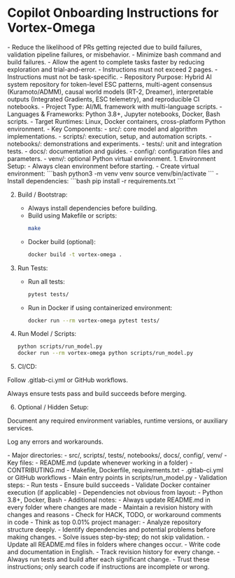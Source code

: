 # Copilot Onboarding Instructions for Vortex-Omega

<Goals>
- Reduce the likelihood of PRs getting rejected due to build failures, validation pipeline failures, or misbehavior.
- Minimize bash command and build failures.
- Allow the agent to complete tasks faster by reducing exploration and trial-and-error.
</Goals>

<Limitations>
- Instructions must not exceed 2 pages.
- Instructions must not be task-specific.
</Limitations>

<HighLevelDetails>
- Repository Purpose: Hybrid AI system repository for token-level ESC patterns, multi-agent consensus (Kuramoto/ADMM), causal world models (RT-2, Dreamer), interpretable outputs (Integrated Gradients, ESC telemetry), and reproducible CI notebooks.
- Project Type: AI/ML framework with multi-language scripts.
- Languages & Frameworks: Python 3.8+, Jupyter notebooks, Docker, Bash scripts.
- Target Runtimes: Linux, Docker containers, cross-platform Python environment.
- Key Components:
  - src/: core model and algorithm implementations.
  - scripts/: execution, setup, and automation scripts.
  - notebooks/: demonstrations and experiments.
  - tests/: unit and integration tests.
  - docs/: documentation and guides.
  - config/: configuration files and parameters.
  - venv/: optional Python virtual environment.
</HighLevelDetails>

<BuildInstructions>
1. Environment Setup:
   - Always clean environment before starting.
   - Create virtual environment:
     ```bash
     python3 -m venv venv
     source venv/bin/activate
     ```
   - Install dependencies:
     ```bash
     pip install -r requirements.txt
     ```

2. Build / Bootstrap:
   - Always install dependencies before building.
   - Build using Makefile or scripts:
     ```bash
     make
     ```
   - Docker build (optional):
     ```bash
     docker build -t vortex-omega .
     ```

3. Run Tests:
   - Run all tests:
     ```bash
     pytest tests/
     ```
   - Run in Docker if using containerized environment:
     ```bash
     docker run --rm vortex-omega pytest tests/
     ```

4. Run Model / Scripts:
   ```bash
   python scripts/run_model.py
   docker run --rm vortex-omega python scripts/run_model.py

5. CI/CD:

Follow .gitlab-ci.yml or GitHub workflows.

Always ensure tests pass and build succeeds before merging.



6. Optional / Hidden Setup:

Document any required environment variables, runtime versions, or auxiliary services.

Log any errors and workarounds. </BuildInstructions>




<ProjectLayout>
- Major directories:
  - src/, scripts/, tests/, notebooks/, docs/, config/, venv/
- Key files:
  - README.md (update whenever working in a folder)
  - CONTRIBUTING.md
  - Makefile, Dockerfile, requirements.txt
  - .gitlab-ci.yml or GitHub workflows
  - Main entry points in scripts/run_model.py
- Validation steps:
  - Run tests
  - Ensure build succeeds
  - Validate Docker container execution (if applicable)
- Dependencies not obvious from layout:
  - Python 3.8+, Docker, Bash
- Additional notes:
  - Always update README.md in every folder where changes are made
  - Maintain a revision history with changes and reasons
  - Check for HACK, TODO, or workaround comments in code
</ProjectLayout><StepsToFollow>
- Think as top 0.01% project manager:
  - Analyze repository structure deeply.
  - Identify dependencies and potential problems before making changes.
  - Solve issues step-by-step; do not skip validation.
- Update all README.md files in folders where changes occur.
- Write code and documentation in English.
- Track revision history for every change.
- Always run tests and build after each significant change.
- Trust these instructions; only search code if instructions are incomplete or wrong.
</StepsToFollow>


